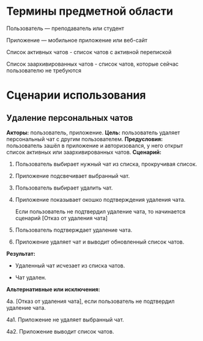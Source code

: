 # Термины предметной области
Пользователь — преподаватель или студент

Приложение — мобильное приложение или веб-сайт

Список активных чатов - список чатов с активной перепиской

Список заархивированных чатов - список чатов, которые сейчас пользователю не требуются

# Сценарии использования
## Удаление персональных чатов
**Акторы:** пользователь, приложение.
**Цель:** пользователь удаляет персональный чат с другим пользователем.
**Предусловия:** пользователь зашёл в приложение и авторизовался, у него открыт список активных или заархивированных чатов.
**Сценарий:**
1. Пользователь выбирает нужный чат из списка, прокручивая список.
2. Приложение подсвечивает выбранный чат.
3. Пользователь выбирает удалить чат.
4. Приложение показывает окошко подтверждения удаления чата.

    Если пользователь не подтвердил удаление чата, то начинается сценарий [Отказ от удаления чата] 

5. Пользователь подтверждает удаление чата.
6. Приложение удаляет чат и выводит обновленный список чатов.

**Результат:**

- Удаленный чат исчезает из списка чатов.

- Чат удален.

**Альтернативные или исключения:** 

4а. [Отказ от удаления чата], если пользователь не подтвердил удаление чата.

4a1. Приложение не удаляет выбранный чат.

4а2. Приложение выводит список чатов.


